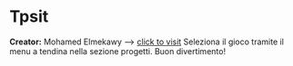 # Tpsit

**Creator:** Mohamed Elmekawy -->
[click to visit](https://mohamed-elmekawy.github.io/MohamedElmekawyTPSIT/
) 
Seleziona il gioco tramite il menu a tendina nella sezione progetti. Buon divertimento!
